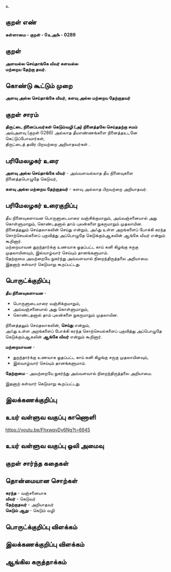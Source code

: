 உ

## குறள் எண் 

**கள்ளாமை - குறள் - 0உஅ௯ - 0289**  

## குறள் 

**அளவல்ல செய்தாங்கே வீவர் களவல்ல  
மற்றைய தேற்றா தவர்.**

## கொண்டு கூட்டும் முறை

**அளவு அல்ல செய்தாங்கே வீவர், களவு அல்ல மற்றைய தேற்றாதவர்** 

## குறள் சாரம் 

**திருட்டை நினைப்பவர்கள் கெடும்வழி (அ) நினைத்தலே செய்ததற்கு சமம்**  
அவ்அளவு (குறள் 0286) அல்லாத தீயஎண்ணங்களை நினைத்தஉடனே கெட்டுப்போவார்கள்,    
திருட்டைத் தவிர பிறவற்றை அறியாதவர்கள் .  

## பரிமேலழகர் உரை

**அளவு அல்ல செய்தாங்கே வீவர்** - அவ்வளவல்லாத தீய நினைவுகளை நினைத்தபொழுதே கெடுவர்,   

**களவு அல்ல மற்றைய தேற்றாதவர்** - களவு அல்லாத பிறவற்றை அறியாதவர். 

## பரிமேலழகர் உரைகுறிப்பு   

தீய நினைவுகளாவன  பொருளுடையாரை வஞ்சிக்குமாறும், அவ்வஞ்சனையால் அது கொள்ளுமாறும், கொண்டதனால் தாம் புலன்களை நுகருமாறும் முதலாயின.   
நினைத்தலும் செய்தலாகலின் செய்து என்றும், அஃது உள்ள அறங்களைப் போக்கி கரந்த சொற்செயல்களைப் புகுவித்து அப்பொழுதே கெடுக்கும்ஆகலின் ஆங்கே வீவர் என்றும் கூறினார்.   
மற்றையாவன துறந்தார்க்கு உணவாக ஓதப்பட்ட காய் கனி கிழங்கு சருகு முதலாயினவும், இல்வாழ்வார் செய்யும் தானங்களுமாம்.  
தேற்றாமை அவற்றையே நுகர்ந்து அவ்வளவால் நிறைந்திருத்தலை அறியாமை.  
இதனாற் கள்வார் கெடுமாறு கூறப்பட்டது.    

## பொருட்க்குறிப்பு 

**தீய நினைவுகளாவன** -    
* பொருளுடையாரை வஞ்சிக்குமாறும்,   
* அவ்வஞ்சனையால் அது கொள்ளுமாறும்,  
* கொண்டதனால் தாம் புலன்களை நுகருமாறும் முதலாயின.   

நினைத்தலும் செய்தலாகலின், **செய்து** என்றும்,   
அஃது உள்ள அறங்களைப் போக்கி கரந்த சொற்செயல்களைப் புகுவித்து அப்பொழுதே கெடுக்கும்ஆகலின் **ஆங்கே வீவர்** என்றும் கூறினார்.   

**மற்றையாவன** - 
* துறந்தார்க்கு உணவாக ஓதப்பட்ட காய் கனி கிழங்கு சருகு முதலாயினவும்,   
* இல்வாழ்வார் செய்யும் தானங்களுமாம்.   

**தேற்றாமை** - அவற்றையே நுகர்ந்து அவ்வளவால் நிறைந்திருத்தலை அறியாமை.  

இதனாற் கள்வார் கெடுமாறு கூறப்பட்டது.    

## இலக்கணக்குறிப்பு  


## உயர் வள்ளுவ வகுப்பு காணொளி

https://youtu.be/FhxwqyDy6Ng?t=6945

## உயர் வள்ளுவ வகுப்பு ஒலி அமைவு 

 
## குறள் சார்ந்த கதைகள் 


## தொன்மையான சொற்கள்

**கரந்த** - வஞ்சனையாக  
**வீவர்** - கெடுவர்  
**தேற்றாதவர்** - அறியாதவர்  
**கெடும் ஆறு** - கெடும் வழி  

## பொருட்க்குறிப்பு விளக்கம்


## இலக்கணக்குறிப்பு விளக்கம்


## ஆங்கில கருத்தாக்கம் 


